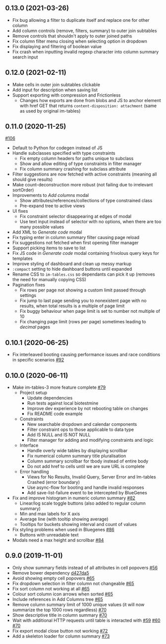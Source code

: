 ## 0.13.0 (2021-03-26)

- Fix bug allowing a filter to duplicate itself and replace one for other column
- Add column controls (remove, filters, summary) to outer join subtables
- Remove controls that shouldn't apply to outer joined paths
- Fix column filter menu closing when selecting option in dropdown
- Fix displaying and filtering of boolean value
- Fix crash when inputting invalid regexp character into column summary search input

## 0.12.0 (2021-02-11)

- Make cells in outer join subtables clickable
- Add input for description when saving list
- Support exporting with compression and Frictionless
    - Changes how exports are done from blobs and JS to anchor element with href GET that returns `content-disposition: attachment` (same as used by original im-tables)

## 0.11.0 (2020-11-25)

[#106](https://github.com/intermine/im-tables-3/pull/106)
- Default to Python for codegen instead of JS
- Handle subclasses specified with type constraints
    - Fix empty column headers for paths unique to subclass
    - Show and allow editing of type constraints in filter manager
    - Fix column summary crashing for subclass attribute
- Filter suggestions are now fetched with active constraints (meaning all should give results)
- Make count-deconstruction more robust (not failing due to irrelevant sortOrder)
- Improvements to *Add columns* modal
    - Show attributes/references/collections of type constrained class
    - Pre-expand tree to active views
- UI fixes
    - Fix constraint selector disappearing at edges of modal
    - Use text input instead of selector with no options, when there are too many possible values
- Add XML to *Generate code* modal
- Fix typing enter in column summary filter causing page reload
- Fix suggestions not fetched when first opening filter manager
- Support picking items to save to list
- Fix JS code in *Generate code* modal containing frivolous query keys for templates
- Improve styling of dashboard and clean up messy markup
- `:compact` setting to hide dashboard buttons until expanded
- Rename CSS to `im-tables.css` so dependants can pick it up (removes the need for manually copying CSS)
- Pagination fixes
    - Fix rows per page not showing a custom limit passed through settings
    - Fix jump to last page sending you to nonexistent page with no results, when total results is a multiple of page limit
    - Fix buggy behaviour when page limit is set to number not multiple of 10
    - Fix changing page limit (rows per page) sometimes leading to *decimal* pages

## 0.10.1 (2020-06-25)

- Fix interleaved booting causing performance issues and race conditions in specific scenarios [#92](https://github.com/intermine/im-tables-3/pull/92)

## 0.10.0 (2020-06-11)

- Make im-tables-3 more feature complete [#79](https://github.com/intermine/im-tables-3/pull/79)
    - Project setup
        - Update dependencies
        - Run tests against local biotestmine
        - Improve dev experience by not rebooting table on changes
        - Fix README code example
    - Constraints
        - New searchable dropdown and calendar components
        - Filter constraint ops to those applicable to data type
        - Add IS NULL and IS NOT NULL
        - Filter manager for adding and modifying constraints and logic
    - Interface
        - Handle overly wide tables by displaying scrollbar
        - Fix numerical column summary title pluralisation
        - Column summary scrollbar for tbody instead of entire body
        - Do not add href to cells until we are sure URL is complete
    - Error handling
        - Views for No Results, Invalid Query, Server Error and Im-tables Crashed (error boundary)
        - Use async-flow for booting and handle invalid responses
        - Add save-list-failure event to be intercepted by BlueGenes
- Fix and improve histogram in numeric column summary [#82](https://github.com/intermine/im-tables-3/pull/82)
    - Linear/log scale toggle buttons (also added to regular column summary)
    - Min and max labels for X axis
    - Average line (with tooltip showing average)
    - Tooltips for buckets showing interval and count of values
- Fix styling problems when used in Bluegenes [#86](https://github.com/intermine/im-tables-3/pull/86)
    - Buttons with unreadable text
- Modals need a max height and scrollbar [#84](https://github.com/intermine/im-tables-3/issues/84)

## 0.9.0 (2019-11-01)

- Only show summary fields instead of all attributes in cell popovers [#56](https://github.com/intermine/im-tables-3/pull/56)
- Remove bower dependency [d427da5](https://github.com/intermine/im-tables-3/commit/d427da5e2091f88d1f6853d27953c458c4a55f05)
- Avoid showing empty cell popovers [#65](https://github.com/intermine/im-tables-3/pull/65)
- Fix dropdown selection in filter column not changeable [#65](https://github.com/intermine/im-tables-3/pull/65)
- Fix sort column not working at all [#65](https://github.com/intermine/im-tables-3/pull/65)
- Colour sort column icon arrows when sorted [#65](https://github.com/intermine/im-tables-3/pull/65)
- Include references in Add Columns tree [#65](https://github.com/intermine/im-tables-3/pull/65)
- Remove column summary limit of 1000 unique values (it will now summarize the top 1000 rows regardless) [#70](https://github.com/intermine/im-tables-3/pull/70)
- Show descriptive title in column summary [#70](https://github.com/intermine/im-tables-3/pull/70)
- Wait with additional HTTP requests until table is interacted with [#59](https://github.com/intermine/im-tables-3/pull/59) [#60](https://github.com/intermine/im-tables-3/pull/60) [#70](https://github.com/intermine/im-tables-3/pull/70)
- Fix export modal close button not working [#72](https://github.com/intermine/im-tables-3/pull/72)
- Add a skeleton loader for column summary [#73](https://github.com/intermine/im-tables-3/pull/73)
